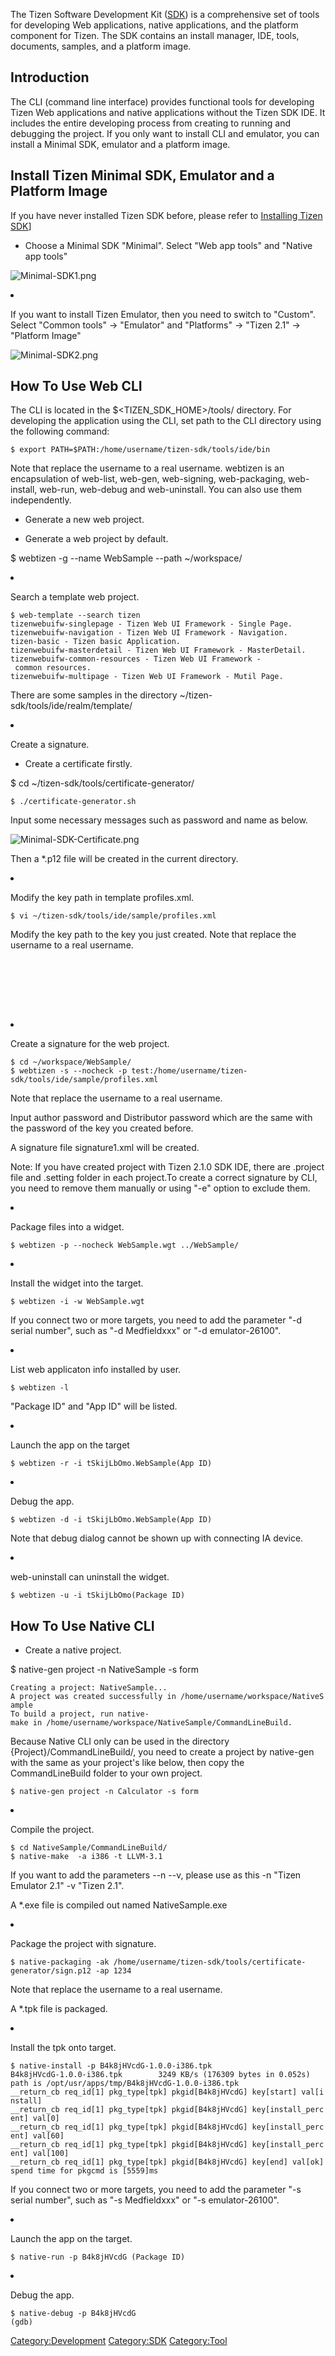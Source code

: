 The Tizen Software Development Kit ([SDK](SDK "wikilink")) is a
comprehensive set of tools for developing Web applications, native
applications, and the platform component for Tizen. The SDK contains an
install manager, IDE, tools, documents, samples, and a platform image.

Introduction
------------

The CLI (command line interface) provides functional tools for
developing Tizen Web applications and native applications without the
Tizen SDK IDE. It includes the entire developing process from creating
to running and debugging the project. If you only want to install CLI
and emulator, you can install a Minimal SDK, emulator and a platform
image.

Install Tizen Minimal SDK, Emulator and a Platform Image
--------------------------------------------------------

If you have never installed Tizen SDK before, please refer to
[Installing Tizen
SDK](https://developer.tizen.org/downloads/sdk/installing-tizen-sdk)\]

-   Choose a Minimal SDK \"Minimal\". Select \"Web app tools\" and
    \"Native app tools\"

![](Minimal-SDK1.png "Minimal-SDK1.png")

<li>

If you want to install Tizen Emulator, then you need to switch to
\"Custom\". Select \"Common tools\" -\> \"Emulator\" and \"Platforms\"
-\> \"Tizen 2.1\" -\> \"Platform Image\"

</li>

![](Minimal-SDK2.png "Minimal-SDK2.png")

</ul>

How To Use Web CLI
------------------

The CLI is located in the \$<TIZEN_SDK_HOME>/tools/ directory. For
developing the application using the CLI, set path to the CLI directory
using the following command:

`$ export PATH=$PATH:/home/username/tizen-sdk/tools/ide/bin`

Note that replace the username to a real username. webtizen is an
encapsulation of web-list, web-gen, web-signing, web-packaging,
web-install, web-run, web-debug and web-uninstall. You can also use them
independently.

-   Generate a new web project.

<!-- -->

-   Generate a web project by default.

\$ webtizen -g \--name WebSample \--path \~/workspace/

<li>

Search a template web project.

</li>

`$ web-template --search tizen`\
`tizenwebuifw-singlepage - Tizen Web UI Framework - Single Page.`\
`tizenwebuifw-navigation - Tizen Web UI Framework - Navigation.`\
`tizen-basic - Tizen basic Application.`\
`tizenwebuifw-masterdetail - Tizen Web UI Framework - MasterDetail.`\
`tizenwebuifw-common-resources - Tizen Web UI Framework - common resources.`\
`tizenwebuifw-multipage - Tizen Web UI Framework - Mutil Page.`

There are some samples in the directory
\~/tizen-sdk/tools/ide/realm/template/

</ul>
<li>

Create a signature.

</li>

-   Create a certificate firstly.

\$ cd \~/tizen-sdk/tools/certificate-generator/

`$ ./certificate-generator.sh`

Input some necessary messages such as password and name as below.

![](Minimal-SDK-Certificate.png "Minimal-SDK-Certificate.png")

Then a \*.p12 file will be created in the current directory.

<li>

Modify the key path in template profiles.xml.

</li>

`$ vi ~/tizen-sdk/tools/ide/sample/profiles.xml`

Modify the key path to the key you just created. Note that replace the
username to a real username.

<?xml version="1.0" encoding="UTF-8"?>

<profiles>\
`        `<profile name="test">\
`                `<profileitem author="true" identifier="%a:%f:%w:%h:%t" key="/home/username/tizen-sdk/tools/certificate-generator/sign.p12"
 ca="/home/username/tizen-sdk/tools/certificate-generator/certificates/developer/tizen-developer-ca.cer"/>\
`                `<profileitem author="false" identifier="%a:%f:%w:%h:%t" key="/home/username/tizen-sdk/tools/certificate-generator/sign.p12"
 ca="/home/username/tizen-sdk/tools/certificate-generator/certificates/developer/tizen-developer-ca.cer"/>\
`        `</profile>\
</profiles>

<li>

Create a signature for the web project.

</li>

`$ cd ~/workspace/WebSample/`\
`$ webtizen -s --nocheck -p test:/home/username/tizen-sdk/tools/ide/sample/profiles.xml`

Note that replace the username to a real username.

Input author password and Distributor password which are the same with
the password of the key you created before.

A signature file signature1.xml will be created.

Note: If you have created project with Tizen 2.1.0 SDK IDE, there are
.project file and .setting folder in each project.To create a correct
signature by CLI, you need to remove them manually or using \"-e\"
option to exclude them.

</ul>
<li>

Package files into a widget.

</li>

`$ webtizen -p --nocheck WebSample.wgt ../WebSample/`

<li>

Install the widget into the target.

</li>

`$ webtizen -i -w WebSample.wgt`

If you connect two or more targets, you need to add the parameter \"-d
serial number\", such as \"-d Medfieldxxx\" or \"-d emulator-26100\".

<li>

List web applicaton info installed by user.

</li>

`$ webtizen -l `

\"Package ID\" and \"App ID\" will be listed.

<li>

Launch the app on the target

</li>

`$ webtizen -r -i tSkijLbOmo.WebSample(App ID)`

<li>

Debug the app.

</li>

`$ webtizen -d -i tSkijLbOmo.WebSample(App ID)`

Note that debug dialog cannot be shown up with connecting IA device.

<li>

web-uninstall can uninstall the widget.

</li>

`$ webtizen -u -i tSkijLbOmo(Package ID)`

</ul>

How To Use Native CLI
---------------------

-   Create a native project.

\$ native-gen project -n NativeSample -s form

`Creating a project: NativeSample...`\
`A project was created successfully in /home/username/workspace/NativeSample`\
`To build a project, run native-make in /home/username/workspace/NativeSample/CommandLineBuild.`

Because Native CLI only can be used in the directory
{Project}/CommandLineBuild/, you need to create a project by native-gen
with the same as your project\'s like below, then copy the
CommandLineBuild folder to your own project.

`$ native-gen project -n Calculator -s form`

<li>

Compile the project.

</li>

`$ cd NativeSample/CommandLineBuild/`\
`$ native-make  -a i386 -t LLVM-3.1`

If you want to add the parameters --n --v, please use as this -n \"Tizen
Emulator 2.1\" -v \"Tizen 2.1\".

A \*.exe file is compiled out named NativeSample.exe

<li>

Package the project with signature.

</li>

`$ native-packaging -ak /home/username/tizen-sdk/tools/certificate-generator/sign.p12 -ap 1234 `

Note that replace the username to a real username.

A \*.tpk file is packaged.

<li>

Install the tpk onto target.

</li>

`$ native-install -p B4k8jHVcdG-1.0.0-i386.tpk`\
`B4k8jHVcdG-1.0.0-i386.tpk        3249 KB/s (176309 bytes in 0.052s)`\
`path is /opt/usr/apps/tmp/B4k8jHVcdG-1.0.0-i386.tpk`\
`__return_cb req_id[1] pkg_type[tpk] pkgid[B4k8jHVcdG] key[start] val[install]`\
`__return_cb req_id[1] pkg_type[tpk] pkgid[B4k8jHVcdG] key[install_percent] val[0]`\
`__return_cb req_id[1] pkg_type[tpk] pkgid[B4k8jHVcdG] key[install_percent] val[60]`\
`__return_cb req_id[1] pkg_type[tpk] pkgid[B4k8jHVcdG] key[install_percent] val[100]`\
`__return_cb req_id[1] pkg_type[tpk] pkgid[B4k8jHVcdG] key[end] val[ok]`\
`spend time for pkgcmd is [5559]ms`

If you connect two or more targets, you need to add the parameter \"-s
serial number\", such as \"-s Medfieldxxx\" or \"-s emulator-26100\".

<li>

Launch the app on the target.

</li>

`$ native-run -p B4k8jHVcdG (Package ID)`

<li>

Debug the app.

</li>

`$ native-debug -p B4k8jHVcdG`\
`(gdb)`

</ul>

[Category:Development](Category:Development "wikilink")
[Category:SDK](Category:SDK "wikilink")
[Category:Tool](Category:Tool "wikilink")
